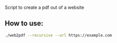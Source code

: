 Script to create a pdf out of a website


## How to use:
```bash
./web2pdf --recursive --url https://example.com
```